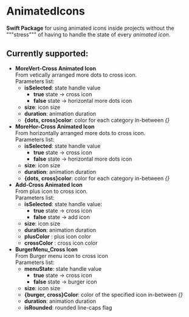 # AnimatedIcons

**Swift Package** for using animated icons inside projects without the """stress""" of having to handle the state of every *animated icon*.
## Currently supported:
 - **MoreVert-Cross Animated Icon**<br>From vetically arranged more dots to cross icon.<br>Parameters list:
     - **isSelected**: state handle value
         - **true** state -> cross icon
         - **false** state -> horizontal more dots icon
     - **size**: icon size
     - **duration**: animation duration
     - **{dots, cross}color**: color for each category in-between _{}_
 - **MoreHor-Cross Animated Icon**<br>From horizontally arranged more dots to cross icon.<br>Parameters list:
     - **isSelected**: state handle value
         - **true** state -> cross icon
         - **false** state -> horizontal more dots icon
     - **size**: icon size
     - **duration**: animation duration
     - **{dots, cross}color**: color for each category in-between _{}_
 - **Add-Cross Animated Icon**<br>From plus icon to cross icon.<br>Parameters list:
    - **isSelected**: state handle value:
        - **true** state -> cross icon
        - **false** state -> add icon
    - **size**: icon size
    - **duration**: animation duration
    - **plusColor** : plus icon color
    - **crossColor** : cross icon color
 - **BurgerMenu_Cross Icon**<br>From Burger menu icon to cross icon<br> Parameters list:
    - **menuState**: state handle value
         - **true** state -> cross icon
         - **false** state -> burger icon
    - **size**: icon size
    - **{burger, cross}Color**: color of the specified icon in-between _{}_
    - **duration**: animation duration
    - **isRounded**: rounded line-caps flag
